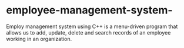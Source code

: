 # employee-management-system-
Employ management system using C++ is a menu-driven program that allows us to add, update, delete and search records of an employee working in an organization.

